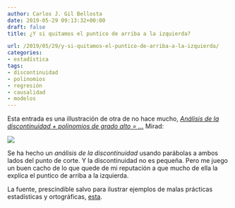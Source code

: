 ```yaml
---
author: Carlos J. Gil Bellosta
date: 2019-05-29 09:13:32+00:00
draft: false
title: ¿Y si quitamos el puntico de arriba a la izquierda?

url: /2019/05/29/y-si-quitamos-el-puntico-de-arriba-a-la-izquierda/
categories:
- estadística
tags:
- discontinuidad
- polinomios
- regresión
- causalidad
- modelos
---
```


Esta entrada es una illustración de otra de no hace mucho, _[Análisis de la discontinuidad + polinomios de grado alto = ...](https://www.datanalytics.com/2019/05/14/analisis-de-la-discontinuidad-polinomios-de-grado-alto/)_ Mirad:

![](/wp-uploads/2019/05/regresion_polinomica_discontinudades.png)

Se ha hecho un _análisis de la discontinuidad_ usando parábolas a ambos lados del punto de corte. Y la discontinuidad no es pequeña. Pero me juego un buen cacho de lo que quede de mi reputación a que mucho de ella la explica el puntico de arriba a la izquierda.

La fuente, prescindible salvo para ilustrar ejemplos de malas prácticas estadísticas y ortográficas, [esta](http://nadaesgratis.es/admin/capital-social-y-bienes-comunales).